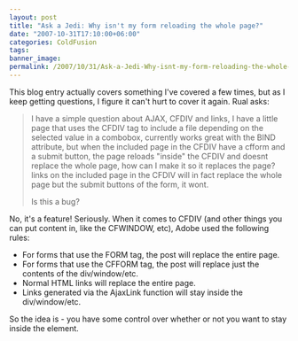 ```yaml
---
layout: post
title: "Ask a Jedi: Why isn't my form reloading the whole page?"
date: "2007-10-31T17:10:00+06:00"
categories: ColdFusion 
tags: 
banner_image: 
permalink: /2007/10/31/Ask-a-Jedi-Why-isnt-my-form-reloading-the-whole-page
---
```


This blog entry actually covers something I've covered a few times, but as I keep getting questions, I figure it can't hurt to cover it again. Rual asks:

<blockquote>
<p>
I have a simple question about AJAX, CFDIV and links, I have a little page that
uses the CFDIV tag to include a file depending on the selected value in a
combobox, currently works great with the BIND attribute, but when the included
page in the CFDIV have a cfform and a submit button, the page reloads "inside"
the CFDIV and doesnt replace the whole page, how can I make it so it replaces
the page? links on the included page in the CFDIV will in fact replace the whole
page but the submit buttons of the form, it wont.

Is this a bug?
</p>
</blockquote>

No, it's a feature! Seriously. When it comes to CFDIV (and other things you can put content in, like the CFWINDOW, etc), Adobe used the following rules:

<ul>
<li>For forms that use the FORM tag, the post will replace the entire page.
<li>For forms that use the CFFORM tag, the post will replace just the contents of the div/window/etc. 
<li>Normal HTML links will replace the entire page.
<li>Links generated via the AjaxLink function will stay inside the div/window/etc.
</ul>

So the idea is - you have some control over whether or not you want to stay inside the element.